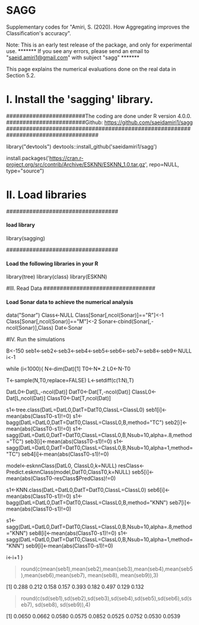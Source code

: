 # SAGG
Supplementary codes for "Amiri, S. (2020). How Aggregating improves the Classification's accuracy".  

Note: This is an early test release of the package, and only for experimental use. 
******* If you see any errors, please send an email to "saeid.amiri1@gmail.com" with subject "sagg" *******

This page explains the numerical evaluations done on the real data in Section 5.2.  


# I. Install the 'sagging' library.
########################The coding are done under R version 4.0.0.
########################Github: https://github.com/saeidamiri1/sagg
####################################################################################

library("devtools")
devtools::install_github('saeidamiri1/sagg')

install.packages('https://cran.r-project.org/src/contrib/Archive/ESKNN/ESKNN_1.0.tar.gz', repo=NULL, type="source")

# II.  Load libraries
##################################
#### load library
library(sagging)

##################################
#### Load the following libraries in your R
library(tree)
library(class)
library(ESKNN)


#III. Read Data
##################################
#### Load Sonar data to achieve the numerical analysis
data("Sonar")
Class<-NULL
Class[Sonar[,ncol(Sonar)]=="R"]<-1
Class[Sonar[,ncol(Sonar)]=="M"]<-2
Sonar<-cbind(Sonar[,-ncol(Sonar)],Class)
Dat<-Sonar

#IV. Run the simulations

B<-150
seb1<-seb2<-seb3<-seb4<-seb5<-seb6<-seb7<-seb8<-seb9<-NULL
i<-1

while (i<1000){
  N<-dim(Dat)[1]
  T0<-N*.2
  L0<-N-T0

  T<-sample(N,T0,replace=FALSE)
  L<-setdiff(c(1:N),T)

  DatL0<-Dat[L,-ncol(Dat)]
  DatT0<-Dat[T,-ncol(Dat)]
  ClassL0<-Dat[L,ncol(Dat)]
  ClassT0<-Dat[T,ncol(Dat)]

  s1<-tree.class(DatL=DatL0,DatT=DatT0,ClassL=ClassL0)
  seb1[i]<-mean(abs(ClassT0-s1)!=0)
  s1<-bagg(DatL=DatL0,DatT=DatT0,ClassL=ClassL0,B,method="TC")
  seb2[i]<-mean(abs(ClassT0-s1)!=0)
  s1<-sagg(DatL=DatL0,DatT=DatT0,ClassL=ClassL0,B,Nsub=10,alpha=.8,method="TC")
  seb3[i]<-mean(abs(ClassT0-s1)!=0)
  s1<-sagg(DatL=DatL0,DatT=DatT0,ClassL=ClassL0,B,Nsub=10,alpha=1,method="TC")
  seb4[i]<-mean(abs(ClassT0-s1)!=0)

  model<-esknnClass(DatL0, ClassL0,k=NULL)
  resClass<-Predict.esknnClass(model,DatT0,ClassT0,k=NULL)
  seb5[i]<-mean(abs(ClassT0-resClass$PredClass)!=0)

  s1<-KNN.class(DatL=DatL0,DatT=DatT0,ClassL=ClassL0)
  seb6[i]<-mean(abs(ClassT0-s1)!=0)
  s1<-bagg(DatL=DatL0,DatT=DatT0,ClassL=ClassL0,B,method="KNN")
  seb7[i]<-mean(abs(ClassT0-s1)!=0)
  
  s1<-sagg(DatL=DatL0,DatT=DatT0,ClassL=ClassL0,B,Nsub=10,alpha=.8,method="KNN")
  seb8[i]<-mean(abs(ClassT0-s1)!=0)
  s1<-sagg(DatL=DatL0,DatT=DatT0,ClassL=ClassL0,B,Nsub=10,alpha=1,method="KNN")
  seb9[i]<-mean(abs(ClassT0-s1)!=0)

  i<-i+1
}


> round(c(mean(seb1),mean(seb2),mean(seb3),mean(seb4),mean(seb5),mean(seb6),mean(seb7), mean(seb8), mean(seb9)),3)

[1] 0.288 0.212 0.158 0.157 0.393 0.182 0.497 0.129 0.132

>  round(c(sd(seb1),sd(seb2),sd(seb3),sd(seb4),sd(seb5),sd(seb6),sd(seb7), sd(seb8), sd(seb9)),4)

[1] 0.0650 0.0662 0.0580 0.0575 0.0852 0.0525 0.0752 0.0530 0.0539
